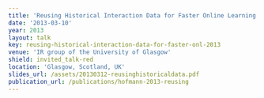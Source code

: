 ```yaml
---
title: 'Reusing Historical Interaction Data for Faster Online Learning to Rank for IR'
date: '2013-03-10'
year: 2013
layout: talk
key: reusing-historical-interaction-data-for-faster-onl-2013
venue: 'IR group of the University of Glasgow'
shield: invited_talk-red
location: 'Glasgow, Scotland, UK'
slides_url: /assets/20130312-reusinghistoricaldata.pdf
publication_url: /publications/hofmann-2013-reusing
---
```

